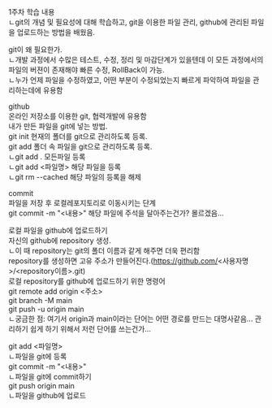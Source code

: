1주차 학습 내용  
ㄴgit의 개념 및 필요성에 대해 학습하고, git을 이용한 파일 관리, github에    관리된 파일을 업로드하는 방법을 배웠음.  
  
git이 왜 필요한가.  
ㄴ개발 과정에서 수많은 테스트, 수정, 정리 및 마감단계가 있을텐데 이 모든 과정에서의 파일의 버젼이 존재해야 빠른 수정, RollBack이 가능.  
ㄴ누가 언제 파일을 수정하였고, 어떤 부분이 수정되었는지 빠르게 파악하여 파일을 관리하는데에 유용함  
  
github  
온라인 저장소를 이용한 git, 협력개발에 유용함  
내가 만든 파일을 git에 넣는 방법.  
git init 현재의 폴더를 git으로 관리하도록 등록.  
git add 폴더 속 파일을 git으로 관리하도록 등록.  
ㄴgit add . 모든파일 등록  
ㄴgit add <파일명> 해당 파일을 등록  
ㄴgit rm --cached <file> 해당 파일의 등록을 해제  
  
commit  
파일을 저장 후 로컬레포지토리로 이동시키는 단계  
git commit -m "<내용>" 해당 파일에 주석을 달아주는건가? 몰르겠음...  

로컬 파일을 github에 업로드하기  
자신의 github에 repository 생성.  
ㄴ이 때 repository는 git의 폴더 이름과 같게 해주면 더욱 편리함  
repository를 생성하면 고유 주소가 만들어진다.(https://github.com/<사용자명>/<repository이름>.git)  
로컬 repository를 github에 업로드하기 위한 명령어  
git remote add origin <주소>  
git branch -M main  
git push -u origin main  
ㄴ궁금한 점: 여기서 origin과 main이라는 단어는 어떤 경로를 만드는 대명사같음... 관리하기 쉽게 하기 위해서 저런 단어를 쓰는건가...  

git add <파일명>  
ㄴ파일을 git에 등록  
git commit -m "<내용>"  
ㄴ파일을 git에 commit하기  
git push origin main  
ㄴ파일을 github에 업로드  
